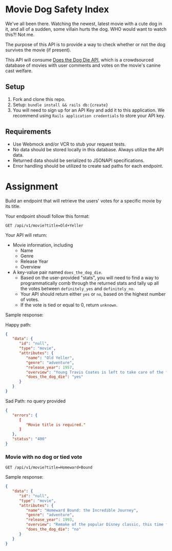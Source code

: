 # Movie Dog Safety Index

We've all been there. Watching the newest, latest movie with a cute dog in it, and all of a sudden, some villain hurts the dog. WHO would want to watch this?! Not me. 

The purpose of this API is to provide a way to check whether or not the dog survives the movie (if present). 

This API will consume [Does the Dog Die API](https://www.doesthedogdie.com/dddsearch), which is a crowdsourced database of movies with user comments and votes on the movie's canine cast welfare. 

## Setup
1. Fork and clone this repo. 
2. Setup: `bundle install && rails db:{create}`
3. You will need to sign up for an API Key and add it to this application. We recommend using `Rails application credentials` to store your API key. 

## Requirements
* Use Webmock and/or VCR to stub your request tests. 
* No data should be stored locally in this database. Always utilize the API data. 
* Returned data should be serialized to JSONAPI specifications. 
* Error handling should be utilized to create sad paths for each endpoint. 

# Assignment

Build an endpoint that will retrieve the users' votes for a specific movie by its title. 

Your endpoint shoudl follow this format: 

`GET /api/v1/movie?title=Old+Yeller`

Your API will return: 
* Movie information, including
  * Name
  * Genre
  * Release Year
  * Overview
* A key-value pair named `does_the_dog_die`.
  * Based on the user-provided "stats", you will need to find a way to programmatically comb through the returned stats and tally up all the votes between `definitely_yes` and `definitely_no`. 
  * Your API should return either `yes` or `no`, based on the highest number of votes.  
  * If the vote is tied or equal to 0, return `unknown`. 

Sample response: 

Happy path: 

```json
{ 
   "data": {
      "id": "null",
      "type": "movie",
      "attributes": {
         "name": "Old Yeller",
         "genre": "adventure",
         "release_year": 1957,
         "overview": "Young Travis Coates is left to take care of the family ranch with his mother and younger brother while his father goes off on a cattle drive in the 1860s. When a yellow mongrel comes for an uninvited stay with the family, Travis reluctantly adopts the dog.",
         "does_the_dog_die": "yes"
      }
   }
}

```

Sad Path: no query provided

```json
{ 
   "errors": {
      [
         "Movie title is required."
      ]
   },
   "status": "400"
}

```

### Movie with no dog or tied vote

`GET /api/v1/movie?title=Homeward+Bound`

Sample response: 

```json
{ 
   "data": {
      "id": "null",
      "type": "movie",
      "attributes": {
         "name": "Homeward Bound: the Incredible Journey",
         "genre": "adventure",
         "release_year": 1993,
         "overview": "Remake of the popular Disney classic, this time featuring some well known voices as two dogs and a cat trek across America encountering all sorts of adventures in the quest to be reunited with their owners.",
         "does_the_dog_die": "no"
      }
   }
}

```


